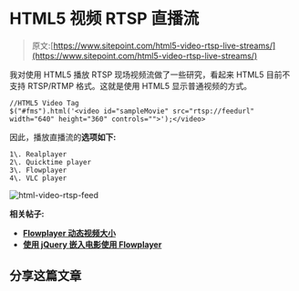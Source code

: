 # HTML5 视频 RTSP 直播流

> 原文:[https://www.sitepoint.com/html5-video-rtsp-live-streams/](https://www.sitepoint.com/html5-video-rtsp-live-streams/)

我对使用 HTML5 播放 RTSP 现场视频流做了一些研究，看起来 HTML5 目前不支持 RTSP/RTMP 格式。这就是使用 HTML5 显示普通视频的方式。

```
//HTML5 Video Tag
$("#fms").html('<video id="sampleMovie" src="rtsp://feedurl" width="640" height="360" controls="">');</video>
```

因此，播放直播流的**选项如下:**

```
1\. Realplayer
2\. Quicktime player
3\. Flowplayer
4\. VLC player

```

![html-video-rtsp-feed](../Images/fe0e0d37c9221e3ee2473bf0ad54b8b3.png "html-video-rtsp-feed")

**相关帖子:**

*   [**Flowplayer 动态视频大小**](http://www.jquery4u.com/flowplayer/flowplayer-dynamic-video-size/)
*   [**使用 jQuery 嵌入电影使用 Flowplayer**](http://www.jquery4u.com/flowplayer/jquery-embed-movie-flowplayer/)

## 分享这篇文章